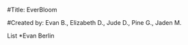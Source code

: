 #Title: EverBloom

#Created by: Evan B., Elizabeth D., Jude D., Pine G., Jaden M.

List
*Evan Berlin
